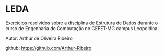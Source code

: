 # LEDA
Exercícios resolvidos sobre a disciplina de Estrutura de Dados durante o curso de Engenharia de Computação no CEFET-MG campus Leopoldina.

Autor: Arthur de Oliveira Ribeiro

github: https://github.com/Arthur-Ribeiro
